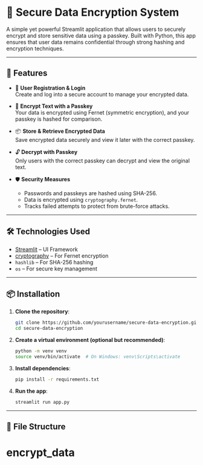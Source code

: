# 🔐 Secure Data Encryption System

A simple yet powerful Streamlit application that allows users to securely encrypt and store sensitive data using a passkey. Built with Python, this app ensures that user data remains confidential through strong hashing and encryption techniques.

---

## 🚀 Features

- 📝 **User Registration & Login**  
  Create and log into a secure account to manage your encrypted data.

- 🔐 **Encrypt Text with a Passkey**  
  Your data is encrypted using Fernet (symmetric encryption), and your passkey is hashed for comparison.

- 📦 **Store & Retrieve Encrypted Data**  
  Save encrypted data securely and view it later with the correct passkey.

- 🔓 **Decrypt with Passkey**  
  Only users with the correct passkey can decrypt and view the original text.

- 🛡️ **Security Measures**  
  - Passwords and passkeys are hashed using SHA-256.  
  - Data is encrypted using `cryptography.fernet`.  
  - Tracks failed attempts to protect from brute-force attacks.

---

## 🛠️ Technologies Used

- [Streamlit](https://streamlit.io/) – UI Framework
- [cryptography](https://cryptography.io/) – For Fernet encryption
- `hashlib` – For SHA-256 hashing
- `os` – For secure key management

---

## 📦 Installation

1. **Clone the repository**:
    ```bash
    git clone https://github.com/yourusername/secure-data-encryption.git
    cd secure-data-encryption
    ```

2. **Create a virtual environment (optional but recommended)**:
    ```bash
    python -m venv venv
    source venv/bin/activate  # On Windows: venv\Scripts\activate
    ```

3. **Install dependencies**:
    ```bash
    pip install -r requirements.txt
    ```

4. **Run the app**:
    ```bash
    streamlit run app.py
    ```

---

## 📁 File Structure

# encrypt_data
